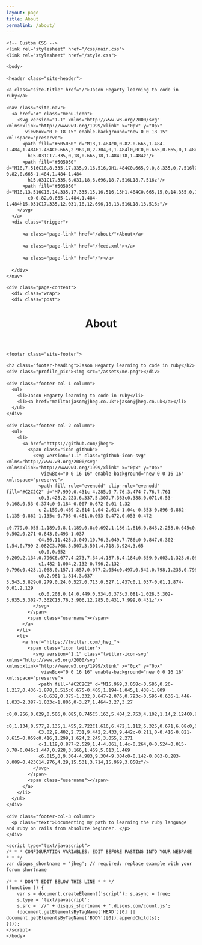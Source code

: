 ```yaml
---
layout: page
title: About
permalink: /about/
---
```

<!DOCTYPE html>
<html>

  <head>
    <meta charset="utf-8">
    <meta http-equiv="X-UA-Compatible" content="IE=edge">
    <title>About</title>
    <meta name="viewport" content="width=device-width">
    <meta name="description" content="Documenting my path to learning the ruby language and ruby on rails from absolute beginner. ">
    <link rel="canonical" href="http://jheg.github.io/about/">

    <!-- Custom CSS -->
    <link rel="stylesheet" href="/css/main.css">
    <link rel="stylesheet" href="/style.css">

</head>


    <body>

    <header class="site-header">

  <div class="wrap">

    <a class="site-title" href="/">Jason Hegarty learning to code in ruby</a>

    <nav class="site-nav">
      <a href="#" class="menu-icon">
        <svg version="1.1" xmlns="http://www.w3.org/2000/svg" xmlns:xlink="http://www.w3.org/1999/xlink" x="0px" y="0px"
           viewBox="0 0 18 15" enable-background="new 0 0 18 15" xml:space="preserve">
          <path fill="#505050" d="M18,1.484c0,0.82-0.665,1.484-1.484,1.484H1.484C0.665,2.969,0,2.304,0,1.484l0,0C0,0.665,0.665,0,1.484,0
            h15.031C17.335,0,18,0.665,18,1.484L18,1.484z"/>
          <path fill="#505050" d="M18,7.516C18,8.335,17.335,9,16.516,9H1.484C0.665,9,0,8.335,0,7.516l0,0c0-0.82,0.665-1.484,1.484-1.484
            h15.031C17.335,6.031,18,6.696,18,7.516L18,7.516z"/>
          <path fill="#505050" d="M18,13.516C18,14.335,17.335,15,16.516,15H1.484C0.665,15,0,14.335,0,13.516l0,0
            c0-0.82,0.665-1.484,1.484-1.484h15.031C17.335,12.031,18,12.696,18,13.516L18,13.516z"/>
        </svg>
      </a>
      <div class="trigger">
        
          <a class="page-link" href="/about/">About</a>
        
          <a class="page-link" href="/feed.xml"></a>
        
          <a class="page-link" href="/"></a>
        
      </div>
    </nav>

  </div>

</header>


    <div class="page-content">
      <div class="wrap">
      <div class="post">

  <header class="post-header">
    <h1>About</h1>
  </header>
 
  <article class="post-content">
 <p>  
  
  </p>

  </article>

</div>
      </div>
    </div>
    
    <footer class="site-footer">
  <div class="wrap">

    <h2 class="footer-heading">Jason Hegarty learning to code in ruby</h2>
    <div class="profile_pic"><img src="/assets/me.png"></div>

    <div class="footer-col-1 column">
      <ul>
        <li>Jason Hegarty learning to code in ruby</li>
        <li><a href="mailto:jason@jheg.co.uk">jason@jheg.co.uk</a></li>
      </ul>
    </div>

    <div class="footer-col-2 column">
      <ul>
        <li>
          <a href="https://github.com/jheg">
            <span class="icon github">
              <svg version="1.1" class="github-icon-svg" xmlns="http://www.w3.org/2000/svg" xmlns:xlink="http://www.w3.org/1999/xlink" x="0px" y="0px"
                 viewBox="0 0 16 16" enable-background="new 0 0 16 16" xml:space="preserve">
                <path fill-rule="evenodd" clip-rule="evenodd" fill="#C2C2C2" d="M7.999,0.431c-4.285,0-7.76,3.474-7.76,7.761
                c0,3.428,2.223,6.337,5.307,7.363c0.388,0.071,0.53-0.168,0.53-0.374c0-0.184-0.007-0.672-0.01-1.32
                c-2.159,0.469-2.614-1.04-2.614-1.04c-0.353-0.896-0.862-1.135-0.862-1.135c-0.705-0.481,0.053-0.472,0.053-0.472
                c0.779,0.055,1.189,0.8,1.189,0.8c0.692,1.186,1.816,0.843,2.258,0.645c0.071-0.502,0.271-0.843,0.493-1.037
                C4.86,11.425,3.049,10.76,3.049,7.786c0-0.847,0.302-1.54,0.799-2.082C3.768,5.507,3.501,4.718,3.924,3.65
                c0,0,0.652-0.209,2.134,0.796C6.677,4.273,7.34,4.187,8,4.184c0.659,0.003,1.323,0.089,1.943,0.261
                c1.482-1.004,2.132-0.796,2.132-0.796c0.423,1.068,0.157,1.857,0.077,2.054c0.497,0.542,0.798,1.235,0.798,2.082
                c0,2.981-1.814,3.637-3.543,3.829c0.279,0.24,0.527,0.713,0.527,1.437c0,1.037-0.01,1.874-0.01,2.129
                c0,0.208,0.14,0.449,0.534,0.373c3.081-1.028,5.302-3.935,5.302-7.362C15.76,3.906,12.285,0.431,7.999,0.431z"/>
              </svg>
            </span>
            <span class="username"></span>
          </a>
        </li>
        <li>
          <a href="https://twitter.com/jheg_">
            <span class="icon twitter">
              <svg version="1.1" class="twitter-icon-svg" xmlns="http://www.w3.org/2000/svg" xmlns:xlink="http://www.w3.org/1999/xlink" x="0px" y="0px"
                 viewBox="0 0 16 16" enable-background="new 0 0 16 16" xml:space="preserve">
                <path fill="#C2C2C2" d="M15.969,3.058c-0.586,0.26-1.217,0.436-1.878,0.515c0.675-0.405,1.194-1.045,1.438-1.809
                c-0.632,0.375-1.332,0.647-2.076,0.793c-0.596-0.636-1.446-1.033-2.387-1.033c-1.806,0-3.27,1.464-3.27,3.27
                c0,0.256,0.029,0.506,0.085,0.745C5.163,5.404,2.753,4.102,1.14,2.124C0.859,2.607,0.698,3.168,0.698,3.767
                c0,1.134,0.577,2.135,1.455,2.722C1.616,6.472,1.112,6.325,0.671,6.08c0,0.014,0,0.027,0,0.041c0,1.584,1.127,2.906,2.623,3.206
                C3.02,9.402,2.731,9.442,2.433,9.442c-0.211,0-0.416-0.021-0.615-0.059c0.416,1.299,1.624,2.245,3.055,2.271
                c-1.119,0.877-2.529,1.4-4.061,1.4c-0.264,0-0.524-0.015-0.78-0.046c1.447,0.928,3.166,1.469,5.013,1.469
                c6.015,0,9.304-4.983,9.304-9.304c0-0.142-0.003-0.283-0.009-0.423C14.976,4.29,15.531,3.714,15.969,3.058z"/>
              </svg>
            </span>
            <span class="username"></span>
          </a>
        </li>
      </ul>
    </div>

    <div class="footer-col-3 column">
      <p class="text">Documenting my path to learning the ruby language and ruby on rails from absolute beginner. </p>
    </div>

  </div>

</footer>

    <script type="text/javascript">
    /* * * CONFIGURATION VARIABLES: EDIT BEFORE PASTING INTO YOUR WEBPAGE * * */
    var disqus_shortname = 'jheg'; // required: replace example with your forum shortname

    /* * * DON'T EDIT BELOW THIS LINE * * */
    (function () {
        var s = document.createElement('script'); s.async = true;
        s.type = 'text/javascript';
        s.src = '//' + disqus_shortname + '.disqus.com/count.js';
        (document.getElementsByTagName('HEAD')[0] || document.getElementsByTagName('BODY')[0]).appendChild(s);
    }());
    </script>
    </body>
</html>